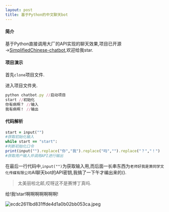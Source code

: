 ```yaml
---
layout: post
title: 基于Python的中文聊天bot
---
```

#### 简介

基于Python直接调用大厂的API实现的聊天效果,项目已开源→[SimplifiedChinese-chatbot](https://github.com/xiao-chopin/SimplifiedChinese-chatbot),欢迎给我star.

#### 项目演示

首先`clone`项目文件.

进入项目文件夹.

```ruby
python chatbot.py //启动项目
start //初始化
你有病啊？ //输入
我有病啊！ //输出
```

#### 代码解析

```ruby
start = input("")
#获取初始化输入
while start == "start":
#判断初始化口令
print(input("").replace("你","我").replace("吗","").replace("？","！")
#获取用户输入并调用API进行输出
```

在最后一行代码中,`input("")`为获取输入用,而后面一长串东西为`老师好我是萧同学文化传媒有限公司`AI聊天bot的API密钥,我搞了一下午才编出来的().

> 太美丽啦北邮,哎呀这不是赛博丁真吗.

给!我!star!啊啊啊啊啊啊啊!

![ecdc2611bd831ffde4d1a0b02bb053ca.jpeg](https://s2.loli.net/2022/08/13/bYXWiam1PZfKec9.jpg)

